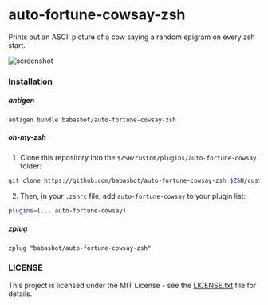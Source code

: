 # auto-fortune-cowsay-zsh

Prints out an ASCII picture of a cow saying a random epigram on every zsh start.

![screenshot](https://user-images.githubusercontent.com/764518/108566583-461afa00-72cc-11eb-8e78-a69fefa1ceb3.png)

### Installation

##### antigen

```
antigen bundle babasbot/auto-fortune-cowsay-zsh
```

##### oh-my-zsh

1. Clone this repository into the `$ZSH/custom/plugins/auto-fortune-cowsay` folder:

```sh
git clone https://github.com/babasbot/auto-fortune-cowsay-zsh $ZSH/custom/plugins/auto-fortune-cowsay
```

2. Then, in your `.zshrc` file, add `auto-fortune-cowsay` to your  plugin list:

```zsh
plugins=(... auto-fortune-cowsay)
```

##### zplug

```
zplug "babasbot/auto-fortune-cowsay-zsh"
```

### LICENSE

This project is licensed under the MIT License - see the [LICENSE.txt](LICENSE.txt) file for details.
